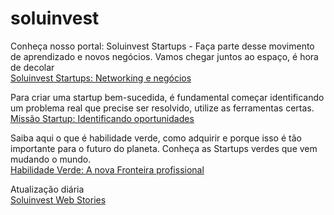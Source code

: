 # soluinvest
Conheça nosso portal:
 Soluinvest Startups - Faça parte desse movimento de aprendizado e novos negócios. Vamos chegar juntos ao espaço, é hora de decolar<br>
[Soluinvest Startups: Networking e negócios](https://soluinvest.com)

Para criar uma startup bem-sucedida, é fundamental começar identificando um problema real que precise ser resolvido, utilize as ferramentas certas.<br>
[Missão Startup: Identificando oportunidades](https://soluinvest.com/startup-como-iniciar-uma-jornada)

Saiba aqui o que é habilidade verde, como adquirir e porque isso é tão importante para o futuro do planeta. Conheça as Startups verdes que vem mudando o mundo.<br>
[Habilidade Verde: A nova Fronteira profissional](https://soluinvest.com/startup-como-iniciar-uma-jornada/habilidade-verde-a-nova-fronteira-profissional)

Atualização diária<br>
[Soluinvest Web Stories](https://soluinvest.com/web-stories)
